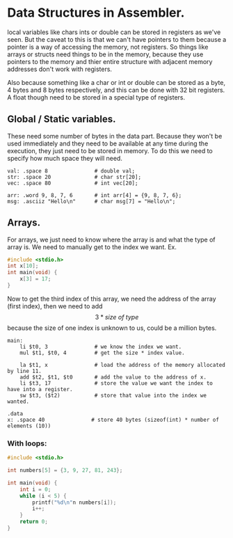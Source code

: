 # Data Structures in Assembler.

local variables like chars ints or double can be stored in registers as we've seen. But the caveat to this is that we can't have pointers to them because a pointer is a way of accessing the memory, not registers. So things like arrays or structs need things to be in the memory, because they use pointers to the memory and thier entire structure with adjacent memory addresses don't work with registers.

Also because something like a char or int or double can be stored as a byte, 4 bytes and 8 bytes respectively, and this can be done with 32 bit registers. A float though need to be stored in a special type of registers.



## Global / Static variables.

These need some number of bytes in the data part. Because they won't be used immediately and they need to be available at any time during the execution, they just need to be stored in memory. To do this we need to specify how much space they will need.

```assembly
val: .space 8				# double val;
str: .space 20				# char str[20];
vec: .space 80				# int vec[20];

arr: .word 9, 8, 7, 6		# int arr[4] = {9, 8, 7, 6};
msg: .asciiz "Hello\n"		# char msg[7] = "Hello\n";
```





## Arrays.

For arrays, we just need to know where the array is and what the type of array is. We need to manually get to the index we want. Ex.

```c
#include <stdio.h>
int x[10];
int main(void) {
    x[3] = 17;
}
```



Now to get the third index of this array, we need the address of the array (first index), then we need to add $$3 * size\ of\ type$$ because the size of one index is unknown to us, could be a million bytes.

```assembly
main:
	li $t0, 3			    # we know the index we want.
	mul $t1, $t0, 4		    # get the size * index value.
	
	la $t1, x			    # load the address of the memory allocated by line 11.
	add $t2, $t1, $t0		# add the value to the address of x.
	li $t3, 17				# store the value we want the index to have into a register.
	sw $t3, ($t2)			# store that value into the index we wanted.
	
.data
x: .space 40			   # store 40 bytes (sizeof(int) * number of elements (10))
```



### With loops:

```c
#include <stdio.h>

int numbers[5] = {3, 9, 27, 81, 243};

int main(void) {
    int i = 0;
    while (i < 5) {
        printf("%d\n"n numbers[i]);
        i++;
    }
    return 0;
}
```



```assembly

```

